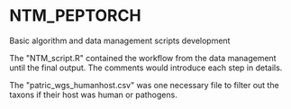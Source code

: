 # NTM_PEPTORCH
Basic algorithm and data management scripts development

The "NTM_script.R" contained the workflow from the data management until the final output. The comments would introduce each step in details.

The "patric_wgs_humanhost.csv" was one necessary file to filter out the taxons if their host was human or pathogens.
